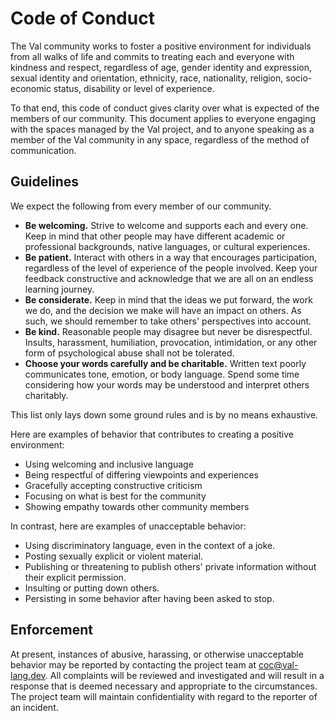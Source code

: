 # Code of Conduct

The Val community works to foster a positive environment for individuals from all walks of life and commits to treating each and everyone with kindness and respect, regardless of age, gender identity and expression, sexual identity and orientation, ethnicity, race, nationality, religion, socio-economic status, disability or level of experience.

To that end, this code of conduct gives clarity over what is expected of the members of our community.
This document applies to everyone engaging with the spaces managed by the Val project, and to anyone speaking as a member of the Val community in any space, regardless of the method of communication.

## Guidelines

We expect the following from every member of our community.
- **Be welcoming.** Strive to welcome and supports each and every one. Keep in mind that other people may have different academic or professional backgrounds, native languages, or cultural experiences.
- **Be patient.** Interact with others in a way that encourages participation, regardless of the level of experience of the people involved. Keep your feedback constructive and acknowledge that we are all on an endless learning journey.
- **Be considerate.** Keep in mind that the ideas we put forward, the work we do, and the decision we make will have an impact on others. As such, we should remember to take others' perspectives into account.
- **Be kind.** Reasonable people may disagree but never be disrespectful. Insults, harassment, humiliation, provocation, intimidation, or any other form of psychological abuse shall not be tolerated.
- **Choose your words carefully and be charitable.** Written text poorly communicates tone, emotion, or body language. Spend some time considering how your words may be understood and interpret others charitably.

This list only lays down some ground rules and is by no means exhaustive.

Here are examples of behavior that contributes to creating a positive environment:
- Using welcoming and inclusive language
- Being respectful of differing viewpoints and experiences
- Gracefully accepting constructive criticism
- Focusing on what is best for the community
- Showing empathy towards other community members

In contrast, here are examples of unacceptable behavior:
- Using discriminatory language, even in the context of a joke.
- Posting sexually explicit or violent material.
- Publishing or threatening to publish others' private information without their explicit permission.
- Insulting or putting down others.
- Persisting in some behavior after having been asked to stop.

## Enforcement

At present, instances of abusive, harassing, or otherwise unacceptable behavior may be reported by contacting the project team at [coc@val-lang.dev](mailto:coc@val-lang.dev).
All complaints will be reviewed and investigated and will result in a response that is deemed necessary and appropriate to the circumstances.
The project team will maintain confidentiality with regard to the reporter of an incident.